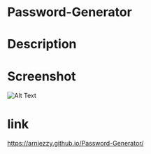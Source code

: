 # Password-Generator

# Description 

# Screenshot
![Alt Text]()

# link
https://arniezzy.github.io/Password-Generator/